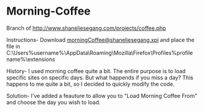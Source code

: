 Morning-Coffee
==============

Branch of http://www.shaneliesegang.com/projects/coffee.php

Instructions-
Download morningCoffee@shaneliesegang.xpi and place the file in C:\Users\%username%\AppData\Roaming\Mozilla\Firefox\Profiles\%profile name%\extensions

History-
I used morning coffee quite a bit. The entire purpose is to load specific sites on specific days. But what happends if you miss a day? This happens to me quite a bit, so I decided to quickly modify the code.

Solution-
I've added a feauture to allow you to "Load Morning Coffee From" and choose the day you wish to load.

